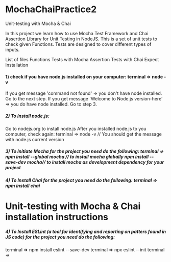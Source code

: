 # MochaChaiPractice2

Unit-testing with Mocha & Chai

In this project we learn how to use Mocha Test Framework and Chai Assertion Library for Unit Testing in NodeJS.
This is a set of unit tests to check given Functions. Tests are designed to cover different types of inputs.

List of files
Functions
Tests with Mocha Assertion
Tests with Chai Expect
Installation
#### 1) check if you have node.js installed on your computer: terminal => node -v

If you get message 'command not found' => you don't have node installed. Go to the next step.
If you get message 'Welcome to Node.js version-here' => you do have node installed. Go to step 3.
##### 2) To Install node.js:

Go to nodejs.org to install node.js
After you installed node.js to you computer, check again: terminal => node -v // You should get the message with node.js current version
##### 3) To Initiate Mocha for the project you need do the following: terminal => npm install --global mocha // to install mocha globally npm install --save-dev mocha// to install mocha as development dependency for your project

##### 4) To Install Chai for the project you need do the following: terminal => npm install chai
# Unit-testing with Mocha & Chai installation instructions

##### 4) To Install ESLint (a tool for identifying and reporting on patters found in JS code) for the project you need do the following:
terminal => npm install eslint --save-dev
terminal => npx eslint --init
terminal =>
